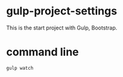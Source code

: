 # gulp-project-settings
This is the start project with Gulp, Bootstrap.


# command line
`gulp watch`
